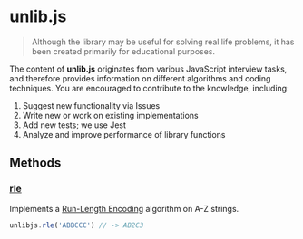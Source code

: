 # unlib.js

> Although the library may be useful for solving real life problems, it has been created primarily for educational purposes.

The content of **unlib.js** originates from various JavaScript interview tasks, and therefore provides information on different algorithms and coding techniques. You are encouraged to contribute to the knowledge, including:

1. Suggest new functionality via Issues
2. Write new or work on existing implementations
3. Add new tests; we use Jest
4. Analyze and improve performance of library functions

## Methods

### [rle](src/rle/)

Implements a [Run-Length Encoding](https://en.wikipedia.org/wiki/Run-length_encoding) algorithm on A-Z strings.

```js
unlibjs.rle('ABBCCC') // -> AB2C3
```
